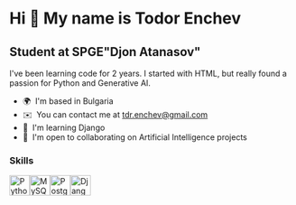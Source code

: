 Hi 👋 My name is Todor Enchev
=============================
Student at SPGE"Djon Atanasov"
------------------------------
I've been learning code for 2 years. I started with HTML, but really found a passion for Python and Generative AI.
* 🌍  I'm based in Bulgaria
* ✉️  You can contact me at [tdr.enchev@gmail.com](mailto:tdr.enchev@gmail.com)
* 🧠  I'm learning Django
* 🤝  I'm open to collaborating on Artificial Intelligence projects

### Skills


<p align="left">
<a href="https://www.python.org/" target="_blank" rel="noreferrer"><img src="https://raw.githubusercontent.com/danielcranney/readme-generator/main/public/icons/skills/python-colored.svg" width="36" height="36" alt="Python" /></a><a href="https://www.mysql.com/" target="_blank" rel="noreferrer"><img src="https://raw.githubusercontent.com/danielcranney/readme-generator/main/public/icons/skills/mysql-colored.svg" width="36" height="36" alt="MySQL" /></a><a href="https://www.postgresql.org/" target="_blank" rel="noreferrer"><img src="https://raw.githubusercontent.com/danielcranney/readme-generator/main/public/icons/skills/postgresql-colored.svg" width="36" height="36" alt="PostgreSQL" /></a><a href="https://www.djangoproject.com/" target="_blank" rel="noreferrer"><img src="https://raw.githubusercontent.com/danielcranney/readme-generator/main/public/icons/skills/django-colored.svg" width="36" height="36" alt="Django" /></a></p>
